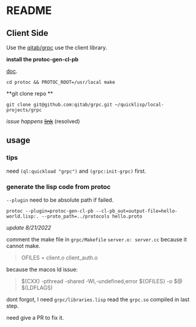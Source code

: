 # README #

## Client Side ##

Use the [qitab/grpc](https://github.com/qitab/grpc) use the client library.

**install the protoc-gen-cl-pb**

[doc](https://github.com/qitab/cl-protobufs#installation). 

`cd protoc && PROTOC_ROOT=/usr/local make`

**git clone repo **

`git clone git@github.com:qitab/grpc.git ~/quicklisp/local-projects/grpc`

*issue happens*
~~[link](https://github.com/qitab/grpc/issues/44)~~ (resolved)

## usage ##

### tips ###

need `(ql:quickload "grpc")` and `(grpc:init-grpc)` first.

### generate the lisp code from protoc ###

`--plugin` need to be absolute path if failed.

`protoc --plugin=protoc-gen-cl-pb --cl-pb_out=output-file=hello-world.lisp:. --proto_path=../protocols hello.proto`

*update 8/21/2022*

comment the make file in `grpc/Makefile` `server.o: server.cc` because it cannot make.

> OFILES = client.o client_auth.o

because the macos ld issue: 

> $(CXX)  -pthread -shared -Wl,-undefined,error ${OFILES} -o $@ $(LDFLAGS)

dont forgot, I need `grpc/libraries.lisp` read the `grpc.so` compiled in last step.

need give a PR to fix it.
